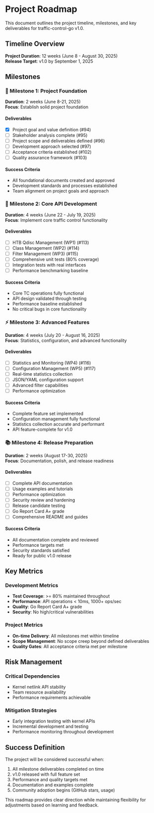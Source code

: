 # Project Roadmap

This document outlines the project timeline, milestones, and key deliverables for traffic-control-go v1.0.

## Timeline Overview

**Project Duration**: 12 weeks (June 8 - August 30, 2025)  
**Release Target**: v1.0 by September 1, 2025

## Milestones

### 🏁 Milestone 1: Project Foundation
**Duration**: 2 weeks (June 8-21, 2025)  
**Focus**: Establish solid project foundation

#### Deliverables
- [x] Project goal and value definition (#94)
- [ ] Stakeholder analysis complete (#95)
- [ ] Project scope and deliverables defined (#96)
- [ ] Development approach selected (#97)
- [ ] Acceptance criteria established (#102)
- [ ] Quality assurance framework (#103)

#### Success Criteria
- All foundational documents created and approved
- Development standards and processes established
- Team alignment on project goals and approach

### 🚀 Milestone 2: Core API Development  
**Duration**: 4 weeks (June 22 - July 19, 2025)  
**Focus**: Implement core traffic control functionality

#### Deliverables
- [ ] HTB Qdisc Management (WP1) (#113)
- [ ] Class Management (WP2) (#114)
- [ ] Filter Management (WP3) (#115)
- [ ] Comprehensive unit tests (80% coverage)
- [ ] Integration tests with real interfaces
- [ ] Performance benchmarking baseline

#### Success Criteria
- Core TC operations fully functional
- API design validated through testing
- Performance baseline established
- No critical bugs in core functionality

### ⚡ Milestone 3: Advanced Features
**Duration**: 4 weeks (July 20 - August 16, 2025)  
**Focus**: Statistics, configuration, and advanced functionality

#### Deliverables
- [ ] Statistics and Monitoring (WP4) (#116)
- [ ] Configuration Management (WP5) (#117)
- [ ] Real-time statistics collection
- [ ] JSON/YAML configuration support
- [ ] Advanced filter capabilities
- [ ] Performance optimization

#### Success Criteria
- Complete feature set implemented
- Configuration management fully functional
- Statistics collection accurate and performant
- API feature-complete for v1.0

### 📚 Milestone 4: Release Preparation
**Duration**: 2 weeks (August 17-30, 2025)  
**Focus**: Documentation, polish, and release readiness

#### Deliverables
- [ ] Complete API documentation
- [ ] Usage examples and tutorials
- [ ] Performance optimization
- [ ] Security review and hardening
- [ ] Release candidate testing
- [ ] Go Report Card A+ grade
- [ ] Comprehensive README and guides

#### Success Criteria
- All documentation complete and reviewed
- Performance targets met
- Security standards satisfied
- Ready for public v1.0 release

## Key Metrics

### Development Metrics
- **Test Coverage**: >= 80% maintained throughout
- **Performance**: API operations < 10ms, 1000+ ops/sec
- **Quality**: Go Report Card A+ grade
- **Security**: No high/critical vulnerabilities

### Project Metrics  
- **On-time Delivery**: All milestones met within timeline
- **Scope Management**: No scope creep beyond defined deliverables
- **Quality Gates**: All acceptance criteria met per milestone

## Risk Management

### Critical Dependencies
- Kernel netlink API stability
- Team resource availability
- Performance requirements achievable

### Mitigation Strategies
- Early integration testing with kernel APIs
- Incremental development and testing
- Performance monitoring throughout development

## Success Definition

The project will be considered successful when:
1. All milestone deliverables completed on time
2. v1.0 released with full feature set
3. Performance and quality targets met
4. Documentation and examples complete
5. Community adoption begins (GitHub stars, usage)

This roadmap provides clear direction while maintaining flexibility for adjustments based on learning and feedback.